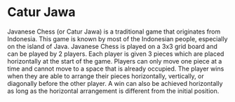 # Catur Jawa

Javanese Chess (or Catur Jawa) is a traditional game that originates from Indonesia. This game is known by most of the Indonesian people, especially on the island of Java. Javanese Chess is played on a 3x3 grid board and can be played by 2 players. Each player is given 3 pieces which are placed horizontally at the start of the game. Players can only move one piece at a time and cannot move to a space that is already occupied. The player wins when they are able to arrange their pieces horizontally, vertically, or diagonally before the other player. A win can also be achieved horizontally as long as the horizontal arrangement is different from the initial position.
